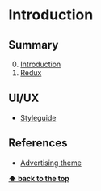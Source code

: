 # Introduction

## Summary

0. [Introduction](./00-introduction.md)
1. [Redux](./01-redux.md)

## UI/UX

- [Styleguide](https://b2w.invisionapp.com/d/main#/console/14715655/305992312/preview)

## References

- [Advertising theme](https://bitbucket.org/admatic/b2wadvertising-theme)


**[⬆ back to the top](#summary)**

